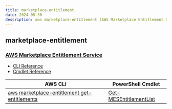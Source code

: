 ```yaml
---
title: marketplace-entitlement
date: 2024-05-30
description: aws marketplace-entitlement (AWS Marketplace Entitlement Service) command/cmdlet list.
---
```


## marketplace-entitlement

### [AWS Marketplace Entitlement Service](https://aws.amazon.com/marketplace/)

* [CLI Reference](https://awscli.amazonaws.com/v2/documentation/api/latest/reference/marketplace-entitlement/index.html)
* [Cmdlet Reference](https://docs.aws.amazon.com/powershell/latest/reference/items/AWS_Marketplace_Entitlement_Service_cmdlets.html)

|AWS CLI|PowerShell Cmdlet|
|----|----|
|[aws marketplace-entitlement get-entitlements](https://awscli.amazonaws.com/v2/documentation/api/latest/reference/marketplace-entitlement/get-entitlements.html)|[Get-MESEntitlementList](https://docs.aws.amazon.com/powershell/latest/reference/items/Get-MESEntitlementList.html)|


